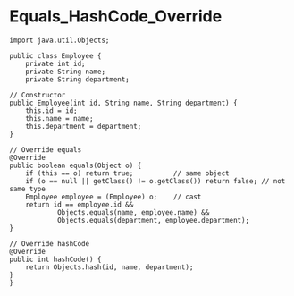 # Equals_HashCode_Override

    import java.util.Objects;
    
    public class Employee {
        private int id;
        private String name;
        private String department;

    // Constructor
    public Employee(int id, String name, String department) {
        this.id = id;
        this.name = name;
        this.department = department;
    }

    // Override equals
    @Override
    public boolean equals(Object o) {
        if (this == o) return true;          // same object
        if (o == null || getClass() != o.getClass()) return false; // not same type
        Employee employee = (Employee) o;    // cast
        return id == employee.id &&
                Objects.equals(name, employee.name) &&
                Objects.equals(department, employee.department);
    }

    // Override hashCode
    @Override
    public int hashCode() {
        return Objects.hash(id, name, department);
    }
    }
